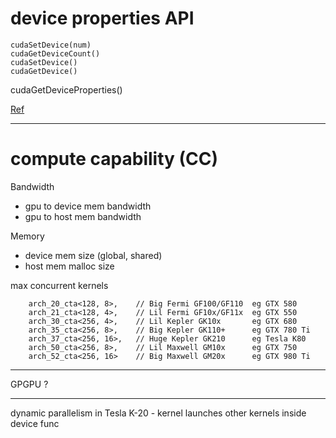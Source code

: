 
# device properties API
 
```
cudaSetDevice(num)
cudaGetDeviceCount()
cudaSetDevice()
cudaGetDevice()
```
cudaGetDeviceProperties()

[Ref](https://devblogs.nvidia.com/parallelforall/how-query-device-properties-and-handle-errors-cuda-cc/)

----------

# compute capability (CC)

Bandwidth
* gpu to device mem bandwidth
* gpu to host mem bandwidth 

Memory
* device mem size (global, shared)
* host mem malloc size

max concurrent kernels

```
    arch_20_cta<128, 8>,    // Big Fermi GF100/GF110  eg GTX 580
    arch_21_cta<128, 4>,    // Lil Fermi GF10x/GF11x  eg GTX 550
    arch_30_cta<256, 4>,    // Lil Kepler GK10x       eg GTX 680
    arch_35_cta<256, 8>,    // Big Kepler GK110+      eg GTX 780 Ti
    arch_37_cta<256, 16>,   // Huge Kepler GK210      eg Tesla K80
    arch_50_cta<256, 8>,    // Lil Maxwell GM10x      eg GTX 750
    arch_52_cta<256, 16>    // Big Maxwell GM20x      eg GTX 980 Ti

```

----------

GPGPU ?

---------

dynamic parallelism in Tesla K-20 - kernel launches other kernels inside device func
